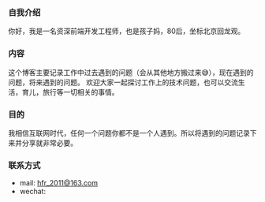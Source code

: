 ### 自我介绍
你好，我是一名资深前端开发工程师，也是孩子妈，80后，坐标北京回龙观。

### 内容
这个博客主要记录工作中过去遇到的问题（会从其他地方搬过来😅），现在遇到的问题，将来遇到的问题。
欢迎大家一起探讨工作上的技术问题，也可以交流生活，育儿，旅行等一切相关的事情。

### 目的
我相信互联网时代，任何一个问题你都不是一个人遇到。所以将遇到的问题记录下来并分享就非常必要。

### 联系方式
* mail: hfr_2011@163.com
* wechat: 
